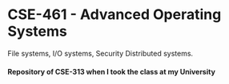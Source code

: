 # CSE-461 - Advanced Operating Systems
File systems, I/O systems, Security Distributed systems.


#### Repository of CSE-313 when I took the class at my University
